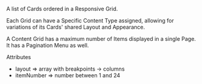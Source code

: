 A list of Cards ordered in a Responsive Grid.

Each Grid can have a Specific Content Type assigned, allowing for variations of its Cards' shared Layout and Appearance.

A Content Grid has a maximum number of Items displayed in a single Page. It has a Pagination Menu as well.


Attributes

- layout => array with breakpoints -> columns
- itemNumber => number between 1 and 24
